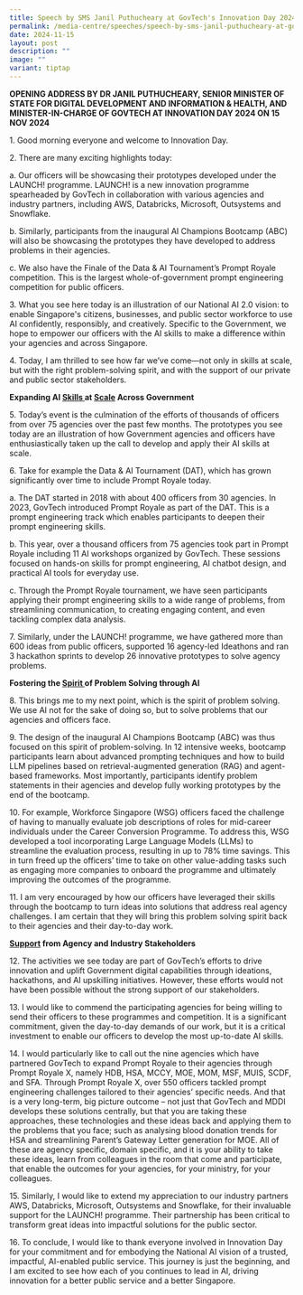 ```yaml
---
title: Speech by SMS Janil Puthucheary at GovTech's Innovation Day 2024
permalink: /media-centre/speeches/speech-by-sms-janil-puthucheary-at-govtech-innovation-day-2024/
date: 2024-11-15
layout: post
description: ""
image: ""
variant: tiptap
---
```

<p><strong>OPENING ADDRESS BY DR JANIL PUTHUCHEARY, SENIOR MINISTER OF STATE FOR DIGITAL DEVELOPMENT AND INFORMATION &amp; HEALTH, AND MINISTER-IN-CHARGE OF GOVTECH AT INNOVATION DAY 2024 ON 15 NOV 2024</strong>
</p>
<p>1. Good morning everyone and welcome to Innovation Day.</p>
<p>2. There are many exciting highlights today:</p>
<p>a. Our officers will be showcasing their prototypes developed under the
LAUNCH! programme. LAUNCH! is a new innovation programme spearheaded by
GovTech in collaboration with various agencies and industry partners, including
AWS, Databricks, Microsoft, Outsystems and Snowflake.</p>
<p>b. Similarly, participants from the inaugural AI Champions Bootcamp (ABC)
will also be showcasing the prototypes they have developed to address problems
in their agencies.</p>
<p>c. We also have the Finale of the Data &amp; AI Tournament’s Prompt Royale
competition. This is the largest whole-of-government prompt engineering
competition for public officers.</p>
<p>3. What you see here today is an illustration of our National AI 2.0 vision:
to enable Singapore's citizens, businesses, and public sector workforce
to use AI confidently, responsibly, and creatively. Specific to the Government,
we hope to empower our officers with the AI skills to make a difference
within your agencies and across Singapore.</p>
<p>4. Today, I am thrilled to see how far we’ve come—not only in skills at
scale, but with the right problem-solving spirit, and with the support
of our private and public sector stakeholders.</p>
<p><strong>Expanding AI <u>Skills </u>at <u>Scale</u> Across Government</strong>
</p>
<p>5. Today’s event is the culmination of the efforts of thousands of officers
from over 75 agencies over the past few months. The prototypes you see
today are an illustration of how Government agencies and officers have
enthusiastically taken up the call to develop and apply their AI skills
at scale.</p>
<p>6. Take for example the Data &amp; AI Tournament (DAT), which has grown
significantly over time to include Prompt Royale today.</p>
<p>a. The DAT started in 2018 with about 400 officers from 30 agencies. In
2023, GovTech introduced Prompt Royale as part of the DAT. This is a prompt
engineering track which enables participants to deepen their prompt engineering
skills.</p>
<p>b. This year, over a thousand officers from 75 agencies took part in Prompt
Royale including 11 AI workshops organized by GovTech. These sessions focused
on hands-on skills for prompt engineering, AI chatbot design, and practical
AI tools for everyday use.</p>
<p>c. Through the Prompt Royale tournament, we have seen participants applying
their prompt engineering skills to a wide range of problems, from streamlining
communication, to creating engaging content, and even tackling complex
data analysis.</p>
<p>7. Similarly, under the LAUNCH! programme, we have gathered more than
600 ideas from public officers, supported 16 agency-led Ideathons and ran
3 hackathon sprints to develop 26 innovative prototypes to solve agency
problems.</p>
<p><strong>Fostering the <u>Spirit </u>of Problem Solving through AI</strong>
</p>
<p>8. This brings me to my next point, which is the spirit of problem solving.
We use AI not for the sake of doing so, but to solve problems that our
agencies and officers face.</p>
<p>9. The design of the inaugural AI Champions Bootcamp (ABC) was thus focused
on this spirit of problem-solving. In 12 intensive weeks, bootcamp participants
learn about advanced prompting techniques and how to build LLM pipelines
based on retrieval-augmented generation (RAG) and agent-based frameworks.
Most importantly, participants identify problem statements in their agencies
and develop fully working prototypes by the end of the bootcamp.</p>
<p>10. For example, Workforce Singapore (WSG) officers faced the challenge
of having to manually evaluate job descriptions of roles for mid-career
individuals under the Career Conversion Programme. To address this, WSG
developed a tool incorporating Large Language Models (LLMs) to streamline
the evaluation process, resulting in up to 78% time savings. This in turn
freed up the officers’ time to take on other value-adding tasks such as
engaging more companies to onboard the programme and ultimately improving
the outcomes of the programme.</p>
<p>11. I am very encouraged by how our officers have leveraged their skills
through the bootcamp to turn ideas into solutions that address real agency
challenges. I am certain that they will bring this problem solving spirit
back to their agencies and their day-to-day work.</p>
<p><strong><u>Support</u> from Agency and Industry Stakeholders</strong>
</p>
<p>12. The activities we see today are part of GovTech’s efforts to drive
innovation and uplift Government digital capabilities through ideations,
hackathons, and AI upskilling initiatives. However, these efforts would
not have been possible without the strong support of our stakeholders.</p>
<p>13. I would like to commend the participating agencies for being willing
to send their officers to these programmes and competition. It is a significant
commitment, given the day-to-day demands of our work, but it is a critical
investment to enable our officers to develop the most up-to-date AI skills.</p>
<p>14. I would particularly like to call out the nine agencies which have
partnered GovTech to expand Prompt Royale to their agencies through Prompt
Royale X, namely HDB, HSA, MCCY, MOE, MOM, MSF, MUIS, SCDF, and SFA. Through
Prompt Royale X, over 550 officers tackled prompt engineering challenges
tailored to their agencies’ specific needs. And that is a very long-term,
big picture outcome – not just that GovTech and MDDI develops these solutions
centrally, but that you are taking these approaches, these technologies
and these ideas back and applying them to the problems that you face; such
as analysing blood donation trends for HSA and streamlining Parent’s Gateway
Letter generation for MOE. All of these are agency specific, domain specific,
and it is your ability to take these ideas, learn from colleagues in the
room that come and participate, that enable the outcomes for your agencies,
for your ministry, for your colleagues.</p>
<p>15. Similarly, I would like to extend my appreciation to our industry
partners AWS, Databricks, Microsoft, Outsystems and Snowflake, for their
invaluable support for the LAUNCH! programme. Their partnership has been
critical to transform great ideas into impactful solutions for the public
sector.</p>
<p>16. To conclude, I would like to thank everyone involved in Innovation
Day for your commitment and for embodying the National AI vision of a trusted,
impactful, AI-enabled public service. This journey is just the beginning,
and I am excited to see how each of you continues to lead in AI, driving
innovation for a better public service and a better Singapore.</p>